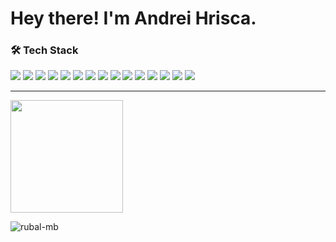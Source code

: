 <h1>Hey there! I'm Andrei Hrisca. </h1>
<h3>🛠 Tech Stack</h3>
<div>
  <img src = "https://img.shields.io/badge/-HTML5-E34F26?style=flat&logo=html5&logoColor=white"> 
  <img src = "https://img.shields.io/badge/-CSS3-1572B6? style=flat&logo=css3&logoColor=white">
  <img src="https://img.shields.io/badge/-Bootstrap-563D7C?style=flat&logo=bootstrap&logoColor=white">
   <img src="https://img.shields.io/badge/-Tailwind Css-90caf9?style=flat&logo=tailwind&logoColor=white">
  <img src="https://img.shields.io/badge/-JavaScript-eed718?style=flat&logo=javascript&logoColor=ffffff">
   <img src="https://img.shields.io/badge/-TypeScript-42a5f5?style=flat&logo=typescript&logoColor=ffffff">
  <img src="https://img.shields.io/badge/-Sass-cc6699?style=flat&logo=sass&logoColor=ffffff">
  <img src="https://img.shields.io/badge/-MongoDB-4DB33D?style=flat&logo=mongodb&logoColor=FFFFFF">
  <img src="https://img.shields.io/badge/-MySQL-F29111?style=flat&logo=mysql&logoColor=FFFFFF">
  <img src="https://img.shields.io/badge/-PHP-787cb5?style=flat&logo=php&logoColor=FFFFFF">
  <img src="https://img.shields.io/badge/-Laravel-red?style=flat&logo=laravel&logoColor=FFFFFF">
  <img src="http://img.shields.io/badge/-Git-F1502F?style=flat&logo=git&logoColor=FFFFFF">
  <img src="http://img.shields.io/badge/-Github-000000?style=flat&logo=github&logoColor=FFFFFF">
  <img src="http://img.shields.io/badge/-VS%20Code-007ACC?style=flat&logo=visual%20studio%20code&logoColor=white">
  <img src="http://img.shields.io/badge/-Heroku-430098?style=flat&logo=heroku&logoColor=white">
 </div>
<hr>
 <img height="180em" src="https://github-readme-stats.vercel.app/api/top-langs/?username=AndreiHrisca&theme=buefy&layout=compact" />
 <p align="left"> <img src="https://komarev.com/ghpvc/?username=AndreiHrisca" alt="rubal-mb" /> </p>
